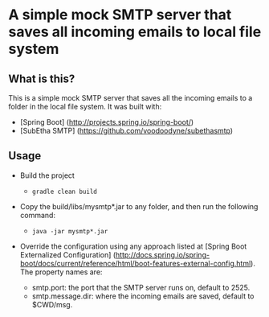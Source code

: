 # A simple mock SMTP server that saves all incoming emails to local file system

## What is this?

This is a simple mock SMTP server that saves all the incoming emails to a folder in the local file system.
It was built with:

  * [Spring Boot] (http://projects.spring.io/spring-boot/)
  * [SubEtha SMTP] (https://github.com/voodoodyne/subethasmtp)

## Usage

  * Build the project
    - `gradle clean build`

  * Copy the build/libs/mysmtp*.jar to any folder, and then run the following command:
    - `java -jar mysmtp*.jar`

  * Override the configuration using any approach listed at [Spring Boot Externalized Configuration] (http://docs.spring.io/spring-boot/docs/current/reference/html/boot-features-external-config.html).
    The property names are:
    - smtp.port: the port that the SMTP server runs on, default to 2525.
    - smtp.message.dir: where the incoming emails are saved, default to $CWD/msg.
